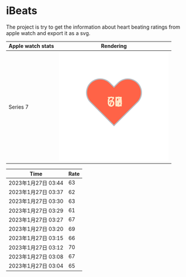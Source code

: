 # iBeats
The project is try to get the information about heart beating ratings from apple watch and export it as a svg.

| Apple watch stats | Rendering|
|--|--|
|Series 7 | ![](https://raw.githubusercontent.com/underwindfall/iBeats/main/files/heart.svg)|

<!--START_SECTION:my_heart_rate-->
| Time | Rate | 
 | ---- | ---- | 
| 2023年1月27日 03:44 | 63 |
| 2023年1月27日 03:37 | 62 |
| 2023年1月27日 03:30 | 63 |
| 2023年1月27日 03:29 | 61 |
| 2023年1月27日 03:27 | 67 |
| 2023年1月27日 03:20 | 69 |
| 2023年1月27日 03:15 | 66 |
| 2023年1月27日 03:12 | 70 |
| 2023年1月27日 03:08 | 67 |
| 2023年1月27日 03:04 | 65 |

<!--END_SECTION:my_heart_rate-->


